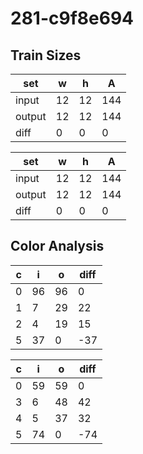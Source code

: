 # 281-c9f8e694
## Train Sizes

|set|w|h|A|
|---|---|---|---|
|input|12|12|144|
|output|12|12|144|
|diff|0|0|0|


|set|w|h|A|
|---|---|---|---|
|input|12|12|144|
|output|12|12|144|
|diff|0|0|0|


## Color Analysis

|c|i|o|diff|
|---|---|---|---|
|0|96|96|0|
|1|7|29|22|
|2|4|19|15|
|5|37|0|-37|


|c|i|o|diff|
|---|---|---|---|
|0|59|59|0|
|3|6|48|42|
|4|5|37|32|
|5|74|0|-74|

